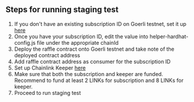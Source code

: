 ## Steps for running staging test
1. If you don't have an existing subscription ID on Goerli testnet, set it up [here](https://vrf.chain.link/goerli/new)
2. Once you have your subscription ID, edit the value into helper-hardhat-config.js file under the appropriate chainId
3. Deploy the raffle contract onto Goerli testnet and take note of the deployed contract address
4. Add raffle contract address as consumer for the subscription ID
5. Set up Chainlink Keeper [here](https://keepers.chain.link/goerli/new)
6. Make sure that both the subscription and keeper are funded. Recommend to fund at least 2 LINKs for subscription and 8 LINKs for keeper.
7. Proceed to run staging test
